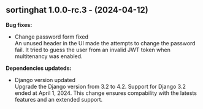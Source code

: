 ## sortinghat 1.0.0-rc.3 - (2024-04-12)

**Bug fixes:**

 * Change password form fixed\
   An unused header in the UI made the attempts to change the password
   fail. It tried to guess the user from an invalid JWT token when
   multitenancy was enabled.

**Dependencies updateds:**

 * Django version updated\
   Upgrade the Django version from 3.2 to 4.2. Support for Django 3.2
   ended at April 1, 2024. This change ensures compability with the
   latests features and an extended support.

